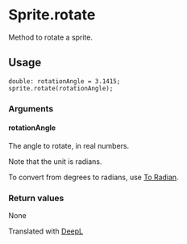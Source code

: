 # Sprite.rotate

Method to rotate a sprite.

## Usage

```
double: rotationAngle = 3.1415;
sprite.rotate(rotationAngle);
```

### Arguments

#### rotationAngle

The angle to rotate, in real numbers.

Note that the unit is radians.

To convert from degrees to radians, use [To Radian](/lib/math/toRad).

### Return values

None

Translated with [DeepL](https://www.deepl.com/translator)